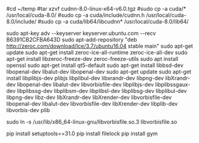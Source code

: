 
#cd ~/temp
#tar xzvf cudnn-8.0-linux-x64-v6.0.tgz 
#sudo cp -a cuda/* /usr/local/cuda-8.0/
#sudo cp -a cuda/include/cudnn.h /usr/local/cuda-8.0/include/
#sudo cp -a cuda/lib64/libcudnn* /usr/local/cuda-8.0/lib64/


sudo apt-key adv --keyserver keyserver.ubuntu.com --recv B6391CB2CFBA643D
sudo apt-add-repository "deb http://zeroc.com/download/Ice/3.7/ubuntu16.04 stable main"
sudo apt-get update
sudo apt-get install zeroc-ice-all-runtime zeroc-ice-all-dev
sudo apt-get install libzeroc-freeze-dev zeroc-freeze-utils
sudo apt install openssl
sudo apt-get install qt5-default 
sudo apt-get install libbsd-dev libopenal-dev libalut-dev libopenal-dev
sudo apt-get update
sudo apt-get install libplibjs-dev plibjs libplibul-dev libxrandr-dev  libpng-dev  libXrandr-dev libopenal-dev libalut-dev libvorbisfile-dev libplibjs-dev libplibssgaux-dev libplibssg-dev libplibsm-dev libplibsl-dev libplibsg-dev libplibul-dev libpng-dev libz-dev libXrandr-dev libXrender-dev libvorbisfile-dev libopenal-dev libalut-dev libvorbisfile-dev libXrender-dev libplib-dev libvorbis-dev plib

sudo ln -s /usr/lib/x86_64-linux-gnu/libvorbisfile.so.3 libvorbisfile.so


pip install setuptools==31.0
pip install filelock
pip install gym
